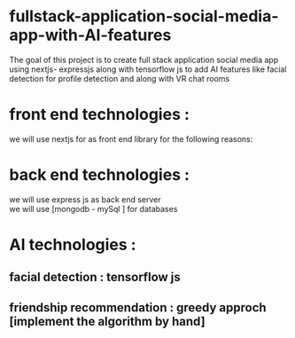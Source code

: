 # fullstack-application-social-media-app-with-AI-features
The goal of this project is to create full stack application social media app using nextjs- expressjs along with tensorflow js to add AI features like facial detection for profile detection and along with VR chat rooms 

# front end technologies : 
 we will use  nextjs for as front end library for the following reasons:



# back end technologies : 
 we will use express js as back end server  
 we will use  [mongodb - mySql ] for databases
 
 # AI technologies : 
  ## facial detection : tensorflow js 
  ## friendship recommendation : greedy approch [implement the algorithm by hand]
 
